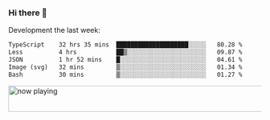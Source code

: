 ### Hi there 👋

Development the last week:
<!--START_SECTION:waka-->

```txt
TypeScript    32 hrs 35 mins  ████████████████████░░░░░   80.28 %
Less          4 hrs           ██▒░░░░░░░░░░░░░░░░░░░░░░   09.87 %
JSON          1 hr 52 mins    █░░░░░░░░░░░░░░░░░░░░░░░░   04.61 %
Image (svg)   32 mins         ▒░░░░░░░░░░░░░░░░░░░░░░░░   01.34 %
Bash          30 mins         ▒░░░░░░░░░░░░░░░░░░░░░░░░   01.27 %
```

<!--END_SECTION:waka-->

<!--
**JASONPANGGO/jasonpanggo** is a ✨ _special_ ✨ repository because its `README.md` (this file) appears on your GitHub profile.

Here are some ideas to get you started:

- 🔭 I’m currently working on ...
- 🌱 I’m currently learning ...
- 👯 I’m looking to collaborate on ...
- 🤔 I’m looking for help with ...
- 💬 Ask me about ...
- 📫 How to reach me: ...
- 😄 Pronouns: ...
- ⚡ Fun fact: ...
-->

<a href="https://volt.fm/user/q8yd9e79csfr57rt" target="_blank"><img src="https://spotify-badge-egoist.vercel.app/api/now-playing" width="540" height="52" alt="now playing"></a>

